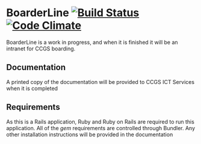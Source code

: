 # BoarderLine [![Build Status](https://drone.io/github.com/davblayn/boarderline/status.png)](https://drone.io/github.com/davblayn/boarderline/latest) [![Code Climate](https://codeclimate.com/github/davblayn/boarderline.png)](https://codeclimate.com/github/davblayn/boarderline)
BoarderLine is a work in progress, and when it is finished it will be an intranet for CCGS boarding.

## Documentation
A printed copy of the documentation will be provided to CCGS ICT Services when it is completed

## Requirements
As this is a Rails application, Ruby and Ruby on Rails are required to run this application. All of the *gem* requirements are controlled through Bundler. Any other installation instructions will be provided in the documentation
